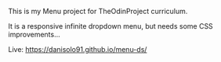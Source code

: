 This is my Menu project for TheOdinProject curriculum.

It is a responsive infinite dropdown menu, but needs some CSS improvements...

Live: https://danisolo91.github.io/menu-ds/
